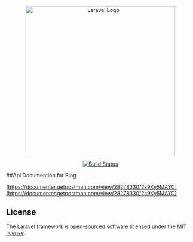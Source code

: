 <p align="center"><a href="https://laravel.com" target="_blank"><img src="https://raw.githubusercontent.com/laravel/art/master/logo-lockup/5%20SVG/2%20CMYK/1%20Full%20Color/laravel-logolockup-cmyk-red.svg" width="400" alt="Laravel Logo"></a></p>

<p align="center">
<a href="https://github.com/laravel/framework/actions"><img src="https://github.com/laravel/framework/workflows/tests/badge.svg" alt="Build Status"></a>


##Api Documention for Blog

[https://documenter.getpostman.com/view/28278330/2s9Xy5MAYC](https://documenter.getpostman.com/view/28278330/2s9Xy5MAYC)



## License

The Laravel framework is open-sourced software licensed under the [MIT license](https://opensource.org/licenses/MIT).
